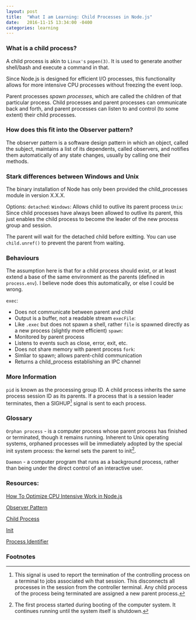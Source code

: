 ```yaml
---
layout: post
title:  "What I am Learning: Child Processes in Node.js"
date:   2016-11-15 13:34:00 -0400
categories: learning
---
```


### What is a child process?

A child process is akin to `Linux's` `popen(3)`. It is used to generate another
shell/bash and execute a command in that.

Since Node.js is designed for efficient I/O processes, this functionality allows
for more intensive CPU processes without freezing the event loop.

Parent processes _spawn processes_, which are called the children of that
particular process. Child processes and parent processes can ommunicate back
and forth, and parent processes can listen to and control (to some extent)
their child processes.

### How does this fit into the Observer pattern?

The observer pattern is a software design pattern in which an object, called
the subject, maintains a list of its dependents, called observers, and notifies
them automatically of any state changes, usually by calling one their methods.

### Stark differences between Windows and Unix

The binary installation of Node has only been provided the child_processes
module in version X.X.X.

Options:
`detached`:
  `Windows`: Allows child to outlive its parent process
  `Unix`: Since child processes have always been allowed to outlive its parent,
  this just enables the child process to become the leader of the new process
  group and session.

  The parent will wait for the detached child before exitting. You can use
  `child.unref()` to prevent the parent from waiting.



### Behaviours

The assumption here is that for a child process should exist, or at least extend
a base of the same environment as the parents (defined in `process.env`). I
believe node does this automatically, or else I could be wrong.

`exec`:
  - Does not communicate between parent and child
  - Output is a buffer, not a readable stream
`execFile`:
  - Like `.exec` but does not spawn a shell, rather `file` is spawned directly
    as a new process (slightly more efficient)
`spawn`:
  - Monitored by parent process
  - Listens to events such as close, error, exit, etc.
  - Does not share memory with parent process
`fork`:
  - Simliar to spawn; allows parent-child communication
  - Returns a child_process establishing an IPC channel

### More Information

`pid` is known as the processing group ID. A child process inherits the same process session ID
as its parents. If a process that is a session leader terminates, then a SIGHUP[^1] signal is
sent to each process.

### Glossary

`Orphan process` - is a computer process whose parent process has finished or terminated,
though it remains running. Inherent to Unix operating systems, orphaned processes will be
immediately adopted by the special init system process: the kernel sets the parent to init[^2].

`Daemon` - a computer program that runs as a background process, rather than being under the
direct control of an interactive user.

### Resources:

[How To Optimize CPU Intensive Work in Node.js](https://medium.com/@graeme_boy/how-to-optimize-cpu-intensive-work-in-node-js-cdc09099ed41#.c78zcc41z)

[Observer Pattern](https://en.wikipedia.org/wiki/Observer_pattern)

[Child Process](https://nodejs.org/api/child_process.html#child_process_options_detached)

[Init](https://en.wikipedia.org/wiki/Init)

[Process Identifier](https://en.wikipedia.org/wiki/Process_identifier)

### Footnotes

[^1]: This signal is used to report the termination of the controlling process on a terminal to jobs associated wih that session. This disconnects all processes in the session from the controller terminal. Any child process of the process being terminated are assigned a new parent process.

[^2]: The first process started during booting of the computer system. It continues running until the system itself is shutdown.

